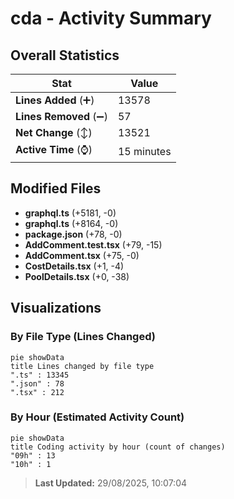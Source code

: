# cda - Activity Summary 

## Overall Statistics

| Stat                   | Value                                                             |
| ---------------------- | ----------------------------------------------------------------- |
| **Lines Added** (➕)   | 13578                                          |
| **Lines Removed** (➖) | 57                                        |
| **Net Change** (↕)    | 13521                |
| **Active Time** (⌚)   | 15 minutes |


## Modified Files
- **graphql.ts** (+5181, -0)
- **graphql.ts** (+8164, -0)
- **package.json** (+78, -0)
- **AddComment.test.tsx** (+79, -15)
- **AddComment.tsx** (+75, -0)
- **CostDetails.tsx** (+1, -4)
- **PoolDetails.tsx** (+0, -38)

## Visualizations

### By File Type (Lines Changed)

```mermaid
pie showData
title Lines changed by file type
".ts" : 13345
".json" : 78
".tsx" : 212
```

### By Hour (Estimated Activity Count)

```mermaid
pie showData
title Coding activity by hour (count of changes)
"09h" : 13
"10h" : 1
```


> **Last Updated:** 29/08/2025, 10:07:04